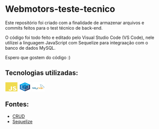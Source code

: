 # Webmotors-teste-tecnico
Este repositório foi criado com a finalidade de armazenar arquivos e commits feitos para o test técnico de back-end.

O código foi todo feito e editado pelo Visual Studio Code (VS Code), nele utilizei a linguagem JavaScript com Sequelize para integraação com o banco de dados MySQL.

Espero que gostem do código :)

## Tecnologias utilizadas:
<div style="display: inline_block">
  <img align="center" alt="Mari-Js" height="30" width="40" src="https://raw.githubusercontent.com/devicons/devicon/master/icons/javascript/javascript-plain.svg">
  <img align="center" alt="Mari-Sequelize" height="30" width="40" src="https://raw.githubusercontent.com/devicons/devicon/master/icons/sequelize/sequelize-original.svg">
  <img align="center" alt="Mari-MySQL" height="30" width="40" src="https://raw.githubusercontent.com/devicons/devicon/master/icons/mysql/mysql-original-wordmark.svg">
</div>

## Fontes:
  * <a href="https://www.luiztools.com.br/post/tutorial-de-crud-com-node-js-sequelize-e-mysql/" target="_blank">CRUD</a>
  * <a href="https://sequelize.org/master/manual/model-querying-finders.html" target="-blank">Sequelize</a>
